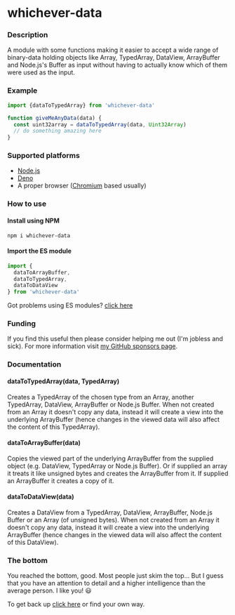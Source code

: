 # whichever-data

### Description
A module with some functions making it easier to accept a wide range of binary-data holding objects like Array, TypedArray, DataView, ArrayBuffer and Node.js's Buffer as input without having to actually know which of them were used as the input.

### Example

```js
import {dataToTypedArray} from 'whichever-data'

function giveMeAnyData(data) {
  const uint32array = dataToTypedArray(data, Uint32Array)
  // do something amazing here
}
```

### Supported platforms

* [Node.js](https://nodejs.org/)
* [Deno](https://deno.land/)
* A proper browser ([Chromium](https://en.wikipedia.org/wiki/Chromium_(web_browser)) based usually)

### How to use

#### Install using NPM

```shell
npm i whichever-data
```

#### Import the ES module

```js
import {
  dataToArrayBuffer,
  dataToTypedArray,
  dataToDataView
} from 'whichever-data'
```
Got problems using ES modules? [click here](https://stackoverflow.com/questions/45854169/how-can-i-use-an-es6-import-in-node-js/56350495#56350495)


### Funding

If you find this useful then please consider helping me out (I'm jobless and sick). For more information visit [my GitHub sponsors page](https://github.com/sponsors/JoakimCh).

### Documentation

#### dataToTypedArray(data, TypedArray)

Creates a TypedArray of the chosen type from an Array, another TypedArray, DataView, ArrayBuffer or Node.js Buffer. When not created from an Array it doesn't copy any data, instead it will create a view into the underlying ArrayBuffer (hence changes in the viewed data will also affect the content of this TypedArray).

#### dataToArrayBuffer(data)

Copies the viewed part of the underlying ArrayBuffer from the supplied object (e.g. DataView, TypedArray or Node.js Buffer). Or if supplied an array it treats it like unsigned bytes and creates the ArrayBuffer from it. If supplied an ArrayBuffer it creates a copy of it.

#### dataToDataView(data)

Creates a DataView from a TypedArray, DataView, ArrayBuffer, Node.js Buffer or an Array (of unsigned bytes). When not created from an Array it doesn't copy any data, instead it will create a view into the underlying ArrayBuffer (hence changes in the viewed data will also affect the content of this DataView).

### The bottom

You reached the bottom, good. Most people just skim the top... But I guess that you have an attention to detail and a higher intelligence than the average person. I like you! 😃

To get back up [click here](#whichever-data) or find your own way.